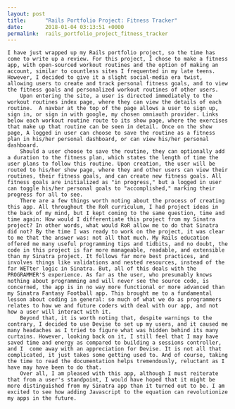 ```yaml
---
layout: post
title:      "Rails Portfolio Project: Fitness Tracker"
date:       2018-01-04 03:13:51 +0000
permalink:  rails_portfolio_project_fitness_tracker
---
```


    I have just wrapped up my Rails portfolio project, so the time has come to write up a review. For this project, I chose to make a fitness app, with open-sourced workout routines and the option of making an account, similar to countless sites I frequented in my late teens. However, I decided to give it a slight social-media era twist, allowing users to create and track personal fitness goals, and to view the fitness goals and personalized workout routines of other users. 
		Upon entering the site, a user is directed immediately to the workout routines index page, where they can view the details of each routine.  A navbar at the top of the page allows a user to sign up, sign in, or sign in with google, my chosen omniauth provider. Links below each workout routine route to its show page, where the exercises that make up that routine can be seen in detail. Once on the show page, A logged in user can choose to save the routine as a fitness plan in his/her personal dashboard, or can view his/her personal dashboard. 
		Should a user choose to save the routine, they can optionally add a duration to the fitness plan, which states the length of time the user plans to follow this routine. Upon creation, the user will be routed to his/her show page, where they and other users can view their routines, their fitness goals, and can create new fitness goals. All fitness goals are initialized as "in progress," but a logged in user can toggle his/her personal goals to "accomplished," marking their progress for all to see. 
		There are a few things worth noting about the process of creating this app. All throughout the RoR curriculum, I had project ideas in the back of my mind, but I kept coming to the same question, time and time again: How would I differentiate this project from my Sinatra project? In other words, what would RoR allow me to do that Sinatra did not? By the time I was ready to work on the project, it was clear to me that the answer was: not all that much. My Rails education offered me many useful programming tips and tidbits, and no doubt, the code in this project is far more manageable, readable, and extensible than my Sinatra project. It follows far more best practices, and involves things like validations and nested resources, instead of the far WETter logic in Sinatra. But, all of this deals with the PROGRAMMER'S experience. As far as the user, who presumably knows nothing about programming and will never see the source code, is concerned, the app is in no way more functional or more advanced than my Sinatra Fantasy Football app. This brought me to a fundamental lesson about coding in general: so much of what we do as programmers relates to how we and future coders with deal with our app, and not how a user will interact with it. 
		Beyond that, it is worth noting that, despite warnings to the contrary, I decided to use Devise to set up my users, and it caused me many headaches as I tried to figure what was hidden behind its many curtains. However, looking back on it, I still feel that I may have saved time and energy as compared to building a sessions controller, and I  come away with an appreciation for Devise. It is not all that complicated, it just takes some getting used to. And of course, taking the time to read the documentation helps tremendously, reluctant as I have may have been to do that. 
		Over all, I am pleased with this app, although I must reiterate that from a user's standpoint, I would have hoped that it might be more distinguished from my Sinatra app than it turned out to be. I am excited to see how adding Javascript to the equation can revolutionize my apps in the future. 
